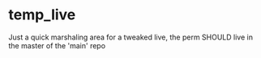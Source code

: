 # temp_live
Just a quick marshaling area for a tweaked live, the perm SHOULD live in the master of the 'main' repo
